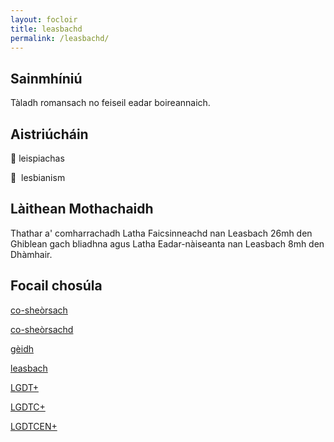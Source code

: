 ```yaml
---
layout: focloir
title: leasbachd
permalink: /leasbachd/
---
```


## Sainmhíniú

Tàladh romansach no feiseil eadar boireannaich.

## Aistriúcháin

&#x1f3f4;&#xe0067;&#xe0062;&#xe0073;&#xe0063;&#xe0074;&#xe007f; leispiachas

&#x1f3f4;&#xe0067;&#xe0062;&#xe0065;&#xe006e;&#xe0067;&#xe007f;  lesbianism

## Làithean Mothachaidh

Thathar a' comharrachadh Latha Faicsinneachd nan Leasbach 26mh den Ghiblean gach bliadhna agus Latha Eadar-nàiseanta nan Leasbach 8mh den Dhàmhair.

## Focail chosúla

[co-sheòrsach](https://faclair.lgbt/co-sheorsach/)

[co-sheòrsachd](https://faclair.lgbt/co-sheorsachd/)

[gèidh](https://faclair.lgbt/geidh/)

[leasbach](https://faclair.lgbt/leasbach/)

[LGDT+](https://faclair.lgbt/lgdt/)

[LGDTC+](https://faclair.lgbt/lgdtc/)

[LGDTCEN+](https://faclair.lgbt/lgdtcen/)